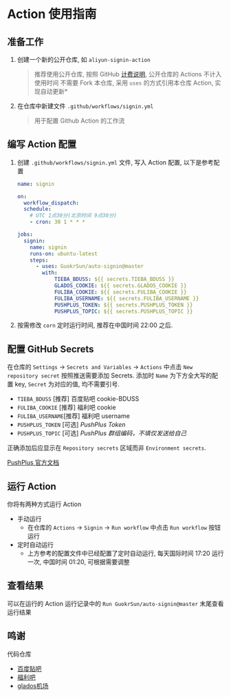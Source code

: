 # Action 使用指南

## 准备工作

1. 创建一个新的公开仓库, 如 `aliyun-signin-action`  
   > 推荐使用公开仓库, 按照 GitHub [计费说明](https://github.com/settings/billing/plans), 公开仓库的 Actions 不计入使用时间 
   > 不需要 Fork 本仓库, 采用 `uses` 的方式引用本仓库 Action, 实现自动更新*

2. 在仓库中新建文件 `.github/workflows/signin.yml`
   > 用于配置 Github Action 的工作流

## 编写 Action 配置

1. 创建 `.github/workflows/signin.yml` 文件, 写入 Action 配置, 以下是参考配置
    ```yaml
    name: signin

    on:
      workflow_dispatch:
      schedule:
        # UTC 1点30分(北京时间 9点30分)
        - cron: 30 1 * * *

    jobs:
      signin:
        name: signin
        runs-on: ubuntu-latest
        steps:
          - uses: GuokrSun/auto-signin@master
            with:
                TIEBA_BDUSS: ${{ secrets.TIEBA_BDUSS }}
                GLADOS_COOKIE: ${{ secrets.GLADOS_COOKIE }}
                FULIBA_COOKIE: ${{ secrets.FULIBA_COOKIE }}
                FULIBA_USERNAME: ${{ secrets.FULIBA_USERNAME }}
                PUSHPLUS_TOKEN: ${{ secrets.PUSHPLUS_TOKEN }}
                PUSHPLUS_TOPIC: ${{ secrets.PUSHPLUS_TOPIC }}
    ```
2. 按需修改 `corn` 定时运行时间, 推荐在中国时间 22:00 之后.

## 配置 GitHub Secrets

在仓库的 `Settings` -> `Secrets and Variables` -> `Actions` 中点击 `New repository secret` 按照推送需要添加 Secrets.
添加时 `Name` 为下方全大写的配置 key, `Secret` 为对应的值, 均不需要引号.

- `TIEBA_BDUSS`    [推荐] 百度贴吧 cookie-BDUSS
- `FULIBA_COOKIE`  [推荐] 福利吧 cookie
- `FULIBA_USERNAME`[推荐] 福利吧 username
- `PUSHPLUS_TOKEN` [可选] *PushPlus Token*
- `PUSHPLUS_TOPIC` [可选] *PushPlus 群组编码，不填仅发送给自己*

正确添加后应显示在 `Repository secrets` 区域而非 `Environment secrets`.

[PushPlus 官方文档](https://www.pushplus.plus)

## 运行 Action

你将有两种方式运行 Action

- 手动运行
    - 在仓库的 `Actions` -> `Signin` -> `Run workflow` 中点击 `Run workflow` 按钮运行
- 定时自动运行
    - 上方参考的配置文件中已经配置了定时自动运行, 每天国际时间 17:20 运行一次, 中国时间 01:20, 可根据需要调整

## 查看结果

可以在运行的 Action 运行记录中的 `Run GuokrSun/auto-signin@master` 末尾查看运行结果

## 鸣谢
代码仓库
- [百度贴吧](https://github.com/gwtak/TieBaSign)
- [福利吧](https://gitee.com/L_lawliet0309/fuliba_SCF)
- [glados机场](https://github.com/lukesyy/glados_automation)
